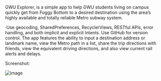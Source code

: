 GWU Explorer​, is a simple app to help GWU students living on campus quickly get from Foggy Bottom to a desired destination using the area’s highly available and totally reliable Metro subway system.

·Use geocoding, SharedPreferences, RecyclerViews, RESTful APIs, error handling, and both implicit and explicit Intents. Use GitHub for version control. The app features the ability to input a destination address or landmark name, view the Metro path in a list, share the trip directions with friends, view the equivalent driving directions, and also view current rail alerts and delays.

Screenshot:

![image](https://github.com/wzli1214/GWU-EXPLORER/blob/dev/img/Screenshot3.jpg)
